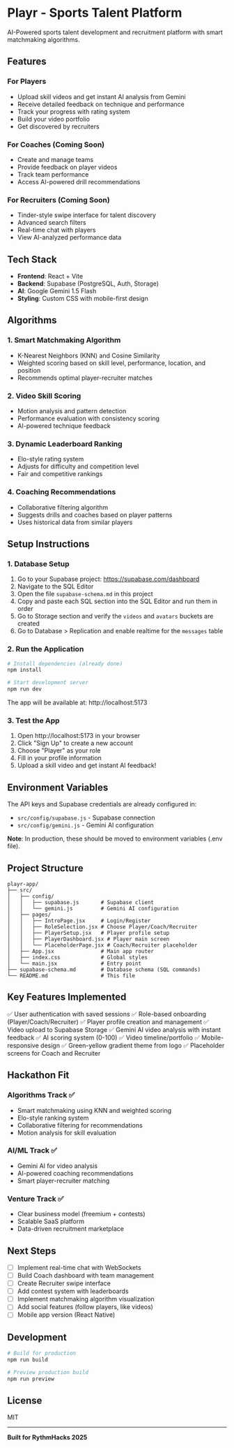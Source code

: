 # Playr - Sports Talent Platform

AI-Powered sports talent development and recruitment platform with smart matchmaking algorithms.

## Features

### For Players
- Upload skill videos and get instant AI analysis from Gemini
- Receive detailed feedback on technique and performance
- Track your progress with rating system
- Build your video portfolio
- Get discovered by recruiters

### For Coaches (Coming Soon)
- Create and manage teams
- Provide feedback on player videos
- Track team performance
- Access AI-powered drill recommendations

### For Recruiters (Coming Soon)
- Tinder-style swipe interface for talent discovery
- Advanced search filters
- Real-time chat with players
- View AI-analyzed performance data

## Tech Stack

- **Frontend**: React + Vite
- **Backend**: Supabase (PostgreSQL, Auth, Storage)
- **AI**: Google Gemini 1.5 Flash
- **Styling**: Custom CSS with mobile-first design

## Algorithms

### 1. Smart Matchmaking Algorithm
- K-Nearest Neighbors (KNN) and Cosine Similarity
- Weighted scoring based on skill level, performance, location, and position
- Recommends optimal player-recruiter matches

### 2. Video Skill Scoring
- Motion analysis and pattern detection
- Performance evaluation with consistency scoring
- AI-powered technique feedback

### 3. Dynamic Leaderboard Ranking
- Elo-style rating system
- Adjusts for difficulty and competition level
- Fair and competitive rankings

### 4. Coaching Recommendations
- Collaborative filtering algorithm
- Suggests drills and coaches based on player patterns
- Uses historical data from similar players

## Setup Instructions

### 1. Database Setup

1. Go to your Supabase project: https://supabase.com/dashboard
2. Navigate to the SQL Editor
3. Open the file `supabase-schema.md` in this project
4. Copy and paste each SQL section into the SQL Editor and run them in order
5. Go to Storage section and verify the `videos` and `avatars` buckets are created
6. Go to Database > Replication and enable realtime for the `messages` table

### 2. Run the Application

```bash
# Install dependencies (already done)
npm install

# Start development server
npm run dev
```

The app will be available at: http://localhost:5173

### 3. Test the App

1. Open http://localhost:5173 in your browser
2. Click "Sign Up" to create a new account
3. Choose "Player" as your role
4. Fill in your profile information
5. Upload a skill video and get instant AI feedback!

## Environment Variables

The API keys and Supabase credentials are already configured in:
- `src/config/supabase.js` - Supabase connection
- `src/config/gemini.js` - Gemini AI configuration

**Note**: In production, these should be moved to environment variables (.env file).

## Project Structure

```
playr-app/
├── src/
│   ├── config/
│   │   ├── supabase.js       # Supabase client
│   │   └── gemini.js         # Gemini AI configuration
│   ├── pages/
│   │   ├── IntroPage.jsx     # Login/Register
│   │   ├── RoleSelection.jsx # Choose Player/Coach/Recruiter
│   │   ├── PlayerSetup.jsx   # Player profile setup
│   │   ├── PlayerDashboard.jsx # Player main screen
│   │   └── PlaceholderPage.jsx # Coach/Recruiter placeholder
│   ├── App.jsx               # Main app router
│   ├── index.css             # Global styles
│   └── main.jsx              # Entry point
├── supabase-schema.md        # Database schema (SQL commands)
└── README.md                 # This file
```

## Key Features Implemented

✅ User authentication with saved sessions
✅ Role-based onboarding (Player/Coach/Recruiter)
✅ Player profile creation and management
✅ Video upload to Supabase Storage
✅ Gemini AI video analysis with instant feedback
✅ AI scoring system (0-100)
✅ Video timeline/portfolio
✅ Mobile-responsive design
✅ Green-yellow gradient theme from logo
✅ Placeholder screens for Coach and Recruiter

## Hackathon Fit

### Algorithms Track ✅
- Smart matchmaking using KNN and weighted scoring
- Elo-style ranking system
- Collaborative filtering for recommendations
- Motion analysis for skill evaluation

### AI/ML Track ✅
- Gemini AI for video analysis
- AI-powered coaching recommendations
- Smart player-recruiter matching

### Venture Track ✅
- Clear business model (freemium + contests)
- Scalable SaaS platform
- Data-driven recruitment marketplace

## Next Steps

- [ ] Implement real-time chat with WebSockets
- [ ] Build Coach dashboard with team management
- [ ] Create Recruiter swipe interface
- [ ] Add contest system with leaderboards
- [ ] Implement matchmaking algorithm visualization
- [ ] Add social features (follow players, like videos)
- [ ] Mobile app version (React Native)

## Development

```bash
# Build for production
npm run build

# Preview production build
npm run preview
```

## License

MIT

---

**Built for RythmHacks 2025**
